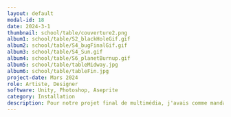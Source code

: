 ```yaml
---
layout: default
modal-id: 18
date: 2024-3-1
thumbnail: school/table/couverture2.png
album1: school/table/S2_blackHoleGif.gif
album2: school/table/S4_bugFinalGif.gif
album3: school/table/S4_Sun.gif
album4: school/table/S6_planetBurnup.gif
album5: school/table/tableMidway.jpg
album6: school/table/tableFin.jpg
project-date: Mars 2024
role: Artiste, Designer
software: Unity, Photoshop, Aseprite
category: Installation
description: Pour notre projet final de multimédia, j'avais comme mandat de designer et d'artiste. J'ai aidé à élaborer les idée du projet et j'ai conceptualisé et créé les effets visuels dans Unity.
---
```

